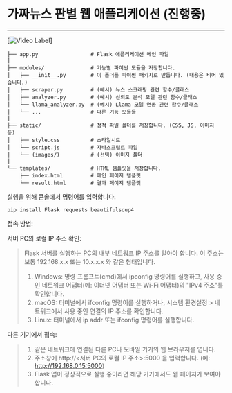# 가짜뉴스 판별 웹 애플리케이션 (진행중)  
-------------  
[![Video Label](http://img.youtube.com/vi/HpNjroxkML4/)]  
  
  
```
├── app.py                 # Flask 애플리케이션 메인 파일
|
├── modules/               # 기능별 파이썬 모듈을 저장합니다.
│   ├── __init__.py        # 이 폴더를 파이썬 패키지로 만듭니다. (내용은 비어 있습니다.)
│   ├── scraper.py         # (예시) 뉴스 스크래핑 관련 함수/클래스
│   ├── analyzer.py        # (예시) 신뢰도 분석 모델 관련 함수/클래스
│   └── llama_analyzer.py  # (예시) Llama 모델 연동 관련 함수/클래스
│   └── ...                # 다른 기능 모듈들
|
├── static/                # 정적 파일 폴더를 저장합니다. (CSS, JS, 이미지 등)
│   ├── style.css          # 스타일시트
│   └── script.js          # 자바스크립트 파일
│   └── (images/)          # (선택) 이미지 폴더
|
└── templates/             # HTML 템플릿을 저장합니다.
    ├── index.html         # 메인 페이지 템플릿
    └── result.html        # 결과 페이지 템플릿
```
실행을 위해 콘솔에서 명령어를 입력합니다.  
```
pip install Flask requests beautifulsoup4
```

접속 방법:  
  
서버 PC의 로컬 IP 주소 확인:  
> Flask 서버를 실행하는 PC의 내부 네트워크 IP 주소를 알아야 합니다. 이 주소는 보통 192.168.x.x 또는 10.x.x.x 와 같은 형태입니다.  
> 1. Windows: 명령 프롬프트(cmd)에서 ipconfig 명령어를 실행하고, 사용 중인 네트워크 어댑터(예: 이더넷 어댑터 또는 Wi-Fi 어댑터)의 "IPv4 주소"를 확인합니다.  
> 2. macOS: 터미널에서 ifconfig 명령어를 실행하거나, 시스템 환경설정 > 네트워크에서 사용 중인 연결의 IP 주소를 확인합니다.  
> 3. Linux: 터미널에서 ip addr 또는 ifconfig 명령어를 실행합니다.
  
다른 기기에서 접속:  
> 1. 같은 네트워크에 연결된 다른 PC나 모바일 기기의 웹 브라우저를 엽니다.
> 2. 주소창에 http://<서버 PC의 로컬 IP 주소>:5000 을 입력합니다. (예: http://192.168.0.15:5000)
> 3. Flask 앱이 정상적으로 실행 중이라면 해당 기기에서도 웹 페이지가 보여야 합니다.
